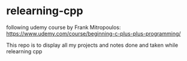 # relearning-cpp
following udemy course by Frank Mitropoulos: https://www.udemy.com/course/beginning-c-plus-plus-programming/
 
This repo is to display all my projects and notes done and taken while relearning cpp
